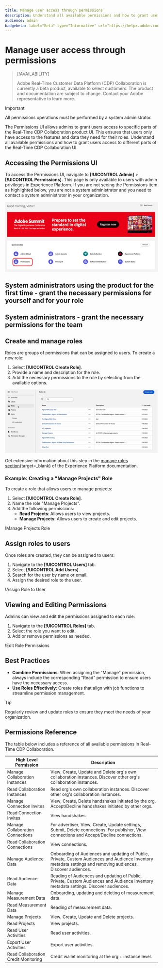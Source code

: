 ```yaml
---
title: Manage user access through permissions
description: Understand all available permissions and how to grant users access to different parts of the Real-Time CDP Collaboration UI.
audience: admin
badgebeta: label="Beta" type="Informative" url="https://helpx.adobe.com/legal/product-descriptions/real-time-customer-data-platform-b2b-edition-prime-and-ultimate-packages.html newtab=true"
---
```

# Manage user access through permissions

>[!AVAILABILITY]
>
>Adobe Real-Time Customer Data Platform (CDP) Collaboration is currently a beta product, available to select customers. The product and documentation are subject to change. Contact your Adobe representative to learn more.

>[!IMPORTANT]
>
>All permissions operations must be performed by a system administrator.

The Permissions UI allows admins to grant users access to specific parts of the Real-Time CDP Collaboration product UI. This ensures that users only have access to the features and data they need for their roles. Understand all available permissions and how to grant users access to different parts of the Real-Time CDP Collaboration UI.

## Accessing the Permissions UI

To access the Permissions UI, navigate to **[!UICONTROL Admin]** > **[!UICONTROL Permissions]**. This page is only available to users with admin privileges in Experience Platform. If you are not seeing the Permissions item as highlighted below, you are not a system administrator and you need to contact a system administrator in your organization.

![Permissions UI Overview](/help/assets/permissions/permissions-landing-page.png)


## System administrators using the product for the first time - grant the necessary permissions for yourself and for your role



## System administrators - grant the necessary permissions for the team



## Create and manage roles

Roles are groups of permissions that can be assigned to users. To create a new role:

1. Select **[!UICONTROL Create Role]**.
2. Provide a name and description for the role.
3. Add the necessary permissions to the role by selecting from the available options.

![Create Role and add required permissions](/help/assets/permissions/create-role-assign-permissions.gif)

Get extensive information about this step in the [manage roles section](https://experienceleague.adobe.com/en/docs/experience-platform/access-control/abac/permissions-ui/roles){target=_blank} of the Experience Platform documentation.


### Example: Creating a "Manage Projects" Role

To create a role that allows users to manage projects:

1. Select **[!UICONTROL Create Role]**.
2. Name the role "Manage Projects".
3. Add the following permissions:
   - **Read Projects**: Allows users to view projects.
   - **Manage Projects**: Allows users to create and edit projects.

!Manage Projects Role

## Assign roles to users

Once roles are created, they can be assigned to users:

1. Navigate to the **[!UICONTROL Users]** tab.
2. Select **[!UICONTROL Add Users]**.
3. Search for the user by name or email.
4. Assign the desired role to the user.

!Assign Role to User

## Viewing and Editing Permissions

Admins can view and edit the permissions assigned to each role:

1. Navigate to the **[!UICONTROL Roles]** tab.
2. Select the role you want to edit.
3. Add or remove permissions as needed.

!Edit Role Permissions

## Best Practices

- **Combine Permissions**: When assigning the "Manage" permission, always include the corresponding "Read" permission to ensure users have the necessary access.
- **Use Roles Effectively**: Create roles that align with job functions to streamline permission management.

>[!TIP]
>
>Regularly review and update roles to ensure they meet the needs of your organization.

## Permissions Reference

The table below includes a reference of all available permissions in Real-Time CDP Collaboration.

| High Level Permission | Description |
| --- | --- |
| Manage Collaboration Instances | View, Create, Update and Delete org's own collaboration instances. Discover other org's collaboration instances. |
| Read Collaboration Instances | Read org's own collaboration instances. Discover other org's collaboration instances. |
| Manage Connection Invites | View, Create, Delete handshakes initiated by the org. Accept/Decline handshakes initiated by other orgs. |
| Read Connection Invites | View handshakes. |
| Manage Collaboration Connections | For advertiser, View, Create, Update settings, Submit, Delete connections. For publisher, View connections and Accept/Decline connections. |
| Read Collaboration Connections | View connections. |
| Manage Audience Data | Onboarding of Audiences and updating of Public, Private, Custom Audiences and Audience Inventory metadata settings and removing audiences. Discover audiences. |
| Read Audience Data | Reading of Audiences and updating of Public, Private, Custom Audiences and Audience Inventory metadata settings. Discover audiences. |
| Manage Measurement Data | Onboarding, updating and deleting of measurement data. |
| Read Measurement Data | Reading of measurement data. |
| Manage Projects | View, Create, Update and Delete projects. |
| Read Projects | View projects. |
| Read User Activities | Read user activities. |
| Export User Activities | Export user activities. |
| Read Collaboration Credit Monitoring | Credit wallet monitoring at the org + instance level. |